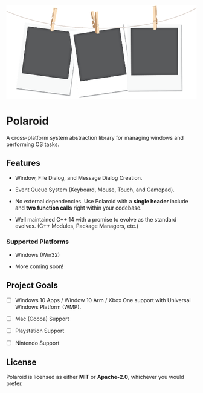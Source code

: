 <p align="center">
  <img src="Documentation\Logo.png" alt="Logo"/>
</p>

# Polaroid

A cross-platform system abstraction library for managing windows and performing OS tasks.

## Features

- Window, File Dialog, and Message Dialog Creation.

- Event Queue System (Keyboard, Mouse, Touch, and Gamepad).

- No external dependencies. Use Polaroid with a **single header** include and **two function calls** right within your codebase.
 
- Well maintained C++ 14 with a promise to evolve as the standard evolves. (C++ Modules, Package Managers, etc.)

### Supported Platforms

- Windows (Win32)

- More coming soon!

## Project Goals

- [ ] Windows 10 Apps / Window 10 Arm / Xbox One support with Universal Windows Platform (WMP).

- [ ] Mac (Cocoa) Support

- [ ] Playstation Support

- [ ] Nintendo Support

## License

Polaroid is licensed as either **MIT** or **Apache-2.0**, whichever you would prefer.

